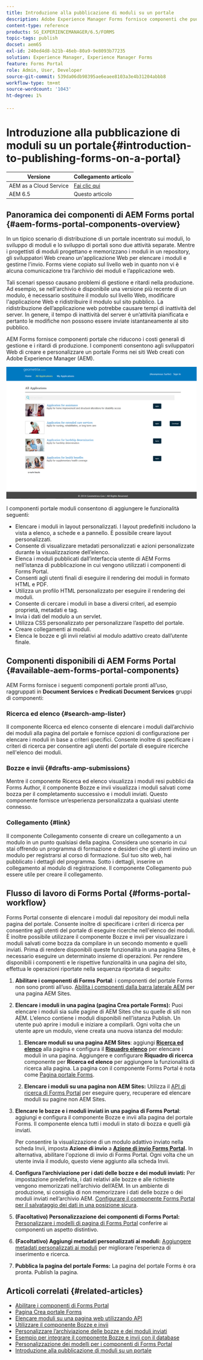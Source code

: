 ```yaml
---
title: Introduzione alla pubblicazione di moduli su un portale
description: Adobe Experience Manager Forms fornisce componenti che puoi utilizzare per creare il tuo Forms Portal. Questo articolo illustra i componenti disponibili di Forms Portal.
content-type: reference
products: SG_EXPERIENCEMANAGER/6.5/FORMS
topic-tags: publish
docset: aem65
exl-id: 240ed4d8-b21b-46eb-80a9-9e8093b77235
solution: Experience Manager, Experience Manager Forms
feature: Forms Portal
role: Admin, User, Developer
source-git-commit: 539da06db98395ae6eaee8103a3e4b31204abbb8
workflow-type: tm+mt
source-wordcount: '1043'
ht-degree: 1%

---
```


# Introduzione alla pubblicazione di moduli su un portale{#introduction-to-publishing-forms-on-a-portal}

| Versione | Collegamento articolo |
| -------- | ---------------------------- |
| AEM as a Cloud Service | [Fai clic qui](https://experienceleague.adobe.com/docs/experience-manager-cloud-service/content/forms/adaptive-forms-authoring/authoring-adaptive-forms-foundation-components/configure-forms-portal.html?lang=it) |
| AEM 6.5 | Questo articolo |


## Panoramica dei componenti di AEM Forms portal {#aem-forms-portal-components-overview}

In un tipico scenario di distribuzione di un portale incentrato sui moduli, lo sviluppo di moduli e lo sviluppo di portali sono due attività separate. Mentre i progettisti di moduli progettano e memorizzano i moduli in un repository, gli sviluppatori Web creano un&#39;applicazione Web per elencare i moduli e gestirne l&#39;invio. Forms viene copiato sul livello web in quanto non vi è alcuna comunicazione tra l’archivio dei moduli e l’applicazione web.

Tali scenari spesso causano problemi di gestione e ritardi nella produzione. Ad esempio, se nell&#39;archivio è disponibile una versione più recente di un modulo, è necessario sostituire il modulo sul livello Web, modificare l&#39;applicazione Web e ridistribuire il modulo sul sito pubblico. La ridistribuzione dell’applicazione web potrebbe causare tempi di inattività del server. In genere, il tempo di inattività del server è un’attività pianificata e pertanto le modifiche non possono essere inviate istantaneamente al sito pubblico.

AEM Forms fornisce componenti portale che riducono i costi generali di gestione e i ritardi di produzione. I componenti consentono agli sviluppatori Web di creare e personalizzare un portale Forms nei siti Web creati con Adobe Experience Manager (AEM).

![Portale AEM Forms](assets/aem-forms-portal.png)

I componenti portale moduli consentono di aggiungere le funzionalità seguenti:

* Elencare i moduli in layout personalizzati. I layout predefiniti includono la vista a elenco, a schede e a pannello. È possibile creare layout personalizzati.
* Consente di visualizzare metadati personalizzati e azioni personalizzate durante la visualizzazione dell’elenco.
* Elenca i moduli pubblicati dall’interfaccia utente di AEM Forms nell’istanza di pubblicazione in cui vengono utilizzati i componenti di Forms Portal.
* Consenti agli utenti finali di eseguire il rendering dei moduli in formato HTML e PDF.
* Utilizza un profilo HTML personalizzato per eseguire il rendering dei moduli.
* Consente di cercare i moduli in base a diversi criteri, ad esempio proprietà, metadati e tag.
* Invia i dati del modulo a un servlet.
* Utilizza CSS personalizzato per personalizzare l’aspetto del portale.
* Creare collegamenti ai moduli.
* Elenca le bozze e gli invii relativi al modulo adattivo creato dall’utente finale.

## Componenti disponibili di AEM Forms Portal {#available-aem-forms-portal-components}

AEM Forms fornisce i seguenti componenti portale pronti all’uso, raggruppati in **Document Services** e **Predicati Document Services** gruppi di componenti:

### Ricerca ed elenco {#search-amp-lister}

Il componente Ricerca ed elenco consente di elencare i moduli dall’archivio dei moduli alla pagina del portale e fornisce opzioni di configurazione per elencare i moduli in base a criteri specifici. Consente inoltre di specificare i criteri di ricerca per consentire agli utenti del portale di eseguire ricerche nell&#39;elenco dei moduli.

### Bozze e invii {#drafts-amp-submissions}

Mentre il componente Ricerca ed elenco visualizza i moduli resi pubblici da Forms Author, il componente Bozze e invii visualizza i moduli salvati come bozza per il completamento successivo e i moduli inviati. Questo componente fornisce un’esperienza personalizzata a qualsiasi utente connesso.

### Collegamento {#link}

Il componente Collegamento consente di creare un collegamento a un modulo in un punto qualsiasi della pagina. Considera uno scenario in cui stai offrendo un programma di formazione e desideri che gli utenti inviino un modulo per registrarsi al corso di formazione. Sul tuo sito web, hai pubblicato i dettagli del programma. Sotto i dettagli, inserire un collegamento al modulo di registrazione. Il componente Collegamento può essere utile per creare il collegamento.

## Flusso di lavoro di Forms Portal {#forms-portal-workflow}

Forms Portal consente di elencare i moduli dal repository dei moduli nella pagina del portale. Consente inoltre di specificare i criteri di ricerca per consentire agli utenti del portale di eseguire ricerche nell&#39;elenco dei moduli. È inoltre possibile utilizzare il componente Bozze e invii per visualizzare i moduli salvati come bozza da compilare in un secondo momento e quelli inviati. Prima di rendere disponibili queste funzionalità in una pagina Sites, è necessario eseguire un determinato insieme di operazioni. Per rendere disponibili i componenti e le rispettive funzionalità in una pagina del sito, effettua le operazioni riportate nella sequenza riportata di seguito:

1. **Abilitare i componenti di Forms Portal**: i componenti del portale Forms non sono pronti all’uso. [Abilita i componenti dalla barra laterale AEM](/help/forms/using/enabling-forms-portal-components.md) per una pagina AEM Sites.
1. **Elencare i moduli in una pagina (pagina Crea portale Forms):** Puoi elencare i moduli sia sulle pagine di AEM Sites che su quelle di siti non AEM. L’elenco contiene i moduli disponibili nell’istanza Publish. Un utente può aprire i moduli e iniziare a compilarli. Ogni volta che un utente apre un modulo, viene creata una nuova istanza del modulo:

   1. **Elencare moduli su una pagina AEM Sites**: aggiungi **[Ricerca ed elenco](../../forms/using/creating-form-portal-page.md)** alla pagina e configura il **[Riquadro elenco](../../forms/using/creating-form-portal-page.md#p-list-pane-p)** per elencare i moduli in una pagina. Aggiungere e configurare **Riquadro di ricerca** componente per **Ricerca ed elenco** per aggiungere la funzionalità di ricerca alla pagina. La pagina con il componente Forms Portal è nota come [Pagina portale Forms](../../forms/using/creating-form-portal-page.md).

   1. **Elencare i moduli su una pagina non AEM Sites:** Utilizza il [API di ricerca di Forms Portal](/help/forms/using/listing-forms-webpage-using-apis.md) per eseguire query, recuperare ed elencare moduli su pagine non AEM Sites.

1. **Elencare le bozze e i moduli inviati in una pagina di Forms Portal**: aggiungi e configura il componente Bozze e invii alla pagina del portale Forms. Il componente elenca tutti i moduli in stato di bozza e quelli già inviati.

   Per consentire la visualizzazione di un modulo adattivo inviato nella scheda Invii, imposta **Azione di invio** a **[Azione di invio Forms Portal](configuring-submit-actions.md).** In alternativa, abilitare l&#39;opzione di invio di Forms Portal. Ogni volta che un utente invia il modulo, questo viene aggiunto alla scheda Invii.

1. **Configura l’archiviazione per i dati delle bozze e dei moduli inviati:** Per impostazione predefinita, i dati relativi alle bozze e alle richieste vengono memorizzati nell’archivio dell’AEM. In un ambiente di produzione, si consiglia di non memorizzare i dati delle bozze o dei moduli inviati nell’archivio AEM. [Configurare il componente Forms Portal per il salvataggio dei dati in una posizione sicura](../../forms/using/draft-submission-component.md#customizing-the-storage).
1. **(Facoltativo) Personalizzazione dei componenti di Forms Portal:** [Personalizzare i modelli di pagina di Forms Portal](../../forms/using/customizing-templates-forms-portal-components.md) conferire ai componenti un aspetto distintivo.
1. **(Facoltativo) Aggiungi metadati personalizzati ai moduli:** [Aggiungere metadati personalizzati ai moduli](../../forms/using/customizing-templates-forms-portal-components.md) per migliorare l’esperienza di inserimento e ricerca.
1. **Pubblica la pagina del portale Forms:** La pagina del portale Forms è ora pronta. Publish la pagina.

## Articoli correlati {#related-articles}

* [Abilitare i componenti di Forms Portal](/help/forms/using/enabling-forms-portal-components.md)
* [Pagina Crea portale Forms](../../forms/using/creating-form-portal-page.md)
* [Elencare moduli su una pagina web utilizzando API](/help/forms/using/listing-forms-webpage-using-apis.md)
* [Utilizzare il componente Bozze e invii](../../forms/using/draft-submission-component.md)
* [Personalizzare l’archiviazione delle bozze e dei moduli inviati](../../forms/using/draft-submission-component.md#customizing-the-storage)
* [Esempio per integrare il componente Bozze e invii con il database](integrate-draft-submission-database.md)
* [Personalizzazione dei modelli per i componenti di Forms Portal](../../forms/using/customizing-templates-forms-portal-components.md)
* [Introduzione alla pubblicazione di moduli su un portale](../../forms/using/introduction-publishing-forms.md)
